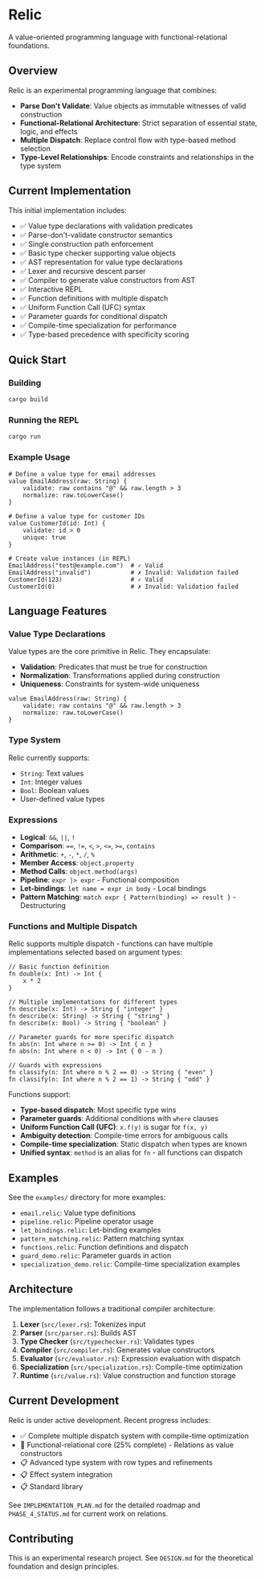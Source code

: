 # Relic

A value-oriented programming language with functional-relational foundations.

## Overview

Relic is an experimental programming language that combines:
- **Parse Don't Validate**: Value objects as immutable witnesses of valid construction
- **Functional-Relational Architecture**: Strict separation of essential state, logic, and effects
- **Multiple Dispatch**: Replace control flow with type-based method selection
- **Type-Level Relationships**: Encode constraints and relationships in the type system

## Current Implementation

This initial implementation includes:
- ✅ Value type declarations with validation predicates
- ✅ Parse-don't-validate constructor semantics
- ✅ Single construction path enforcement
- ✅ Basic type checker supporting value objects
- ✅ AST representation for value type declarations
- ✅ Lexer and recursive descent parser
- ✅ Compiler to generate value constructors from AST
- ✅ Interactive REPL
- ✅ Function definitions with multiple dispatch
- ✅ Uniform Function Call (UFC) syntax
- ✅ Parameter guards for conditional dispatch
- ✅ Compile-time specialization for performance
- ✅ Type-based precedence with specificity scoring

## Quick Start

### Building

```bash
cargo build
```

### Running the REPL

```bash
cargo run
```

### Example Usage

```relic
# Define a value type for email addresses
value EmailAddress(raw: String) {
    validate: raw contains "@" && raw.length > 3
    normalize: raw.toLowerCase()
}

# Define a value type for customer IDs
value CustomerId(id: Int) {
    validate: id > 0
    unique: true
}

# Create value instances (in REPL)
EmailAddress("test@example.com")  # ✓ Valid
EmailAddress("invalid")           # ✗ Invalid: Validation failed
CustomerId(123)                   # ✓ Valid
CustomerId(0)                     # ✗ Invalid: Validation failed
```

## Language Features

### Value Type Declarations

Value types are the core primitive in Relic. They encapsulate:
- **Validation**: Predicates that must be true for construction
- **Normalization**: Transformations applied during construction
- **Uniqueness**: Constraints for system-wide uniqueness

```relic
value EmailAddress(raw: String) {
    validate: raw contains "@" && raw.length > 3
    normalize: raw.toLowerCase()
}
```

### Type System

Relic currently supports:
- `String`: Text values
- `Int`: Integer values
- `Bool`: Boolean values
- User-defined value types

### Expressions

- **Logical**: `&&`, `||`, `!`
- **Comparison**: `==`, `!=`, `<`, `>`, `<=`, `>=`, `contains`
- **Arithmetic**: `+`, `-`, `*`, `/`, `%`
- **Member Access**: `object.property`
- **Method Calls**: `object.method(args)`
- **Pipeline**: `expr |> expr` - Functional composition
- **Let-bindings**: `let name = expr in body` - Local bindings
- **Pattern Matching**: `match expr { Pattern(binding) => result }` - Destructuring

### Functions and Multiple Dispatch

Relic supports multiple dispatch - functions can have multiple implementations selected based on argument types:

```relic
// Basic function definition
fn double(x: Int) -> Int {
    x * 2
}

// Multiple implementations for different types
fn describe(x: Int) -> String { "integer" }
fn describe(x: String) -> String { "string" }
fn describe(x: Bool) -> String { "boolean" }

// Parameter guards for more specific dispatch
fn abs(n: Int where n >= 0) -> Int { n }
fn abs(n: Int where n < 0) -> Int { 0 - n }

// Guards with expressions
fn classify(n: Int where n % 2 == 0) -> String { "even" }
fn classify(n: Int where n % 2 == 1) -> String { "odd" }
```

Functions support:
- **Type-based dispatch**: Most specific type wins
- **Parameter guards**: Additional conditions with `where` clauses
- **Uniform Function Call (UFC)**: `x.f(y)` is sugar for `f(x, y)`
- **Ambiguity detection**: Compile-time errors for ambiguous calls
- **Compile-time specialization**: Static dispatch when types are known
- **Unified syntax**: `method` is an alias for `fn` - all functions can dispatch

## Examples

See the `examples/` directory for more examples:
- `email.relic`: Value type definitions
- `pipeline.relic`: Pipeline operator usage
- `let_bindings.relic`: Let-binding examples
- `pattern_matching.relic`: Pattern matching syntax
- `functions.relic`: Function definitions and dispatch
- `guard_demo.relic`: Parameter guards in action
- `specialization_demo.relic`: Compile-time specialization examples

## Architecture

The implementation follows a traditional compiler architecture:
1. **Lexer** (`src/lexer.rs`): Tokenizes input
2. **Parser** (`src/parser.rs`): Builds AST
3. **Type Checker** (`src/typechecker.rs`): Validates types
4. **Compiler** (`src/compiler.rs`): Generates value constructors
5. **Evaluator** (`src/evaluator.rs`): Expression evaluation with dispatch
6. **Specialization** (`src/specialization.rs`): Compile-time optimization
7. **Runtime** (`src/value.rs`): Value construction and function storage

## Current Development

Relic is under active development. Recent progress includes:
- ✅ Complete multiple dispatch system with compile-time optimization
- 🚧 Functional-relational core (25% complete) - Relations as value constructors
- 📋 Advanced type system with row types and refinements
- 📋 Effect system integration
- 📋 Standard library

See `IMPLEMENTATION_PLAN.md` for the detailed roadmap and `PHASE_4_STATUS.md` for current work on relations.

## Contributing

This is an experimental research project. See `DESIGN.md` for the theoretical foundation and design principles.